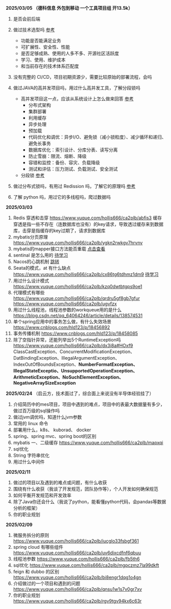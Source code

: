 **2025/03/05 （德科信息 外包到移动 一个工具项目组 开13.5k）**

1. 是否会前后端

2. 做过技术选型吗       [参考](https://www.yuque.com/hollis666/ca2plb/nqso1dkxp2ywbohg)

   * 功能是否能满足业务
   * 可扩展性、安全性、性能
   * 是否足够成熟、使用的人多不多、开源社区活跃度
   * 学习、使用、维护成本
   * 和当前存在的技术体系匹配度

3. 没有完整的 CI/CD，项目初期资源少，需要比较原始的部署流程，会吗

4. 做过JAVA的高并发项目吗，用过什么高并发工具，了解分段锁吗

   * 高并发项目这一点，应该从系统设计上怎么做来回答     [参考](https://www.yuque.com/hollis666/ca2plb/gfgqpua8gu3oag44)
     * 分布式架构
     * 集群部署
     * 利用缓存
     * 异步处理
     * 预加载
     * 代码优化和调优：异步I/O、避免锁（减小锁粒度）、减少循环和递归、避免长事务
     * 数据库优化：索引设计、分库分表、读写分离
     * 防止雪崩：限流、熔断、降级
     * 容错和监控：备份、容灾、负载降级
     * 测试和评估：压力测试、负载测试、安全测试
   * 分段锁    [参考](https://www.yuque.com/hollis666/ca2plb/seuqd9oynk2enp9t)

5. 做过分布式锁吗，有用过 Redission 吗，了解它的原理吗   [参考](https://www.yuque.com/hollis666/ca2plb/gdsvngueclva39ve)

6. 了解 python 吗，用过它的多线程吗，爬过数据吗

   

**2025/03/03**

1. Redis 穿透和击穿  https://www.yuque.com/hollis666/ca2plb/abfis3   缓存穿透是指一些不存在（连数据库也没有）的key请求，导致透过缓存来到数据库，击穿是指缓存的key过期了，请求到数据库
2. mybatis分页原理  https://www.yuque.com/hollis666/ca2plb/ygkn2rwkgv7hrvnv
3. mybatis的mapper接口方法能否重载 [点击查看](https://blog.csdn.net/weixin_41424483/article/details/136969344?ops_request_misc=%257B%2522request%255Fid%2522%253A%2522710ce70e0a711f7d9b5a15f7601e5e8f%2522%252C%2522scm%2522%253A%252220140713.130102334.pc%255Fall.%2522%257D&request_id=710ce70e0a711f7d9b5a15f7601e5e8f&biz_id=0&utm_medium=distribute.pc_search_result.none-task-blog-2~all~first_rank_ecpm_v1~rank_v31_ecpm-6-136969344-null-null.142^v101^pc_search_result_base6&utm_term=mybatis%20mapper%20%E5%B1%82%E6%96%B9%E6%B3%95%E9%87%8D%E8%BD%BD%20%E8%B0%83%E7%94%A8%E5%BC%82%E5%B8%B8&spm=1018.2226.3001.4187)
4. sentinal 是怎么用的 [待学习](https://www.bilibili.com/video/BV1ou411a75C/?spm_id_from=333.337.search-card.all.click&vd_source=76243f36e5724aebd980ff66eea3a625)
5. Nacos的心跳机制  [跳转](./面试题/Nacos心跳.md)
6. Seata的模式，at 有什么缺点 https://www.yuque.com/hollis666/ca2plb/cx86tg6tdhmz1dm9   [待学习](https://www.bilibili.com/video/BV16h4y1G7kd/?spm_id_from=333.337.search-card.all.click&vd_source=76243f36e5724aebd980ff66eea3a625)
7. 用过什么设计模式 https://www.yuque.com/hollis666/ca2plb/kzq0dwtbtgps9oe1
8. 代理模式有哪些 https://www.yuque.com/hollis666/ca2plb/qrdru5gf8gb7gfur  https://www.yuque.com/hollis666/ca2plb/ugvfzx
9. 用过什么线程池，线程池参数的workqueue用的是什么 https://blog.csdn.net/qq_64064246/article/details/138574531
10. 单个spring应用中的事务怎么做，有什么失效场景 https://www.cnblogs.com/hld123/p/18456892
11. 事务传播机制 https://www.cnblogs.com/hld123/p/18458085 
12. 除了空指针异常，还能列举出5个RuntimeException吗  https://www.yuque.com/hollis666/ca2plb/dx3i8a#HOxf9
     ClassCastException、ConcurrentModificationException、DatBindingException、IllegalArgumentException、IndexOutOfBoundsException、**NumberFormatException、IllegalStateExceptio、UnsupportedOperationException、ArithmeticException、NoSuchElementException、NegativeArraySizeException**





**2025/02/24** （启云方，技术面过了，综合面上来说没有半导体经验挂了）

1. 介绍简历中的mes项目，项目中遇到的难点，项目中的表最大数据量有多少，做过百万级的sql操作吗
2. 做过jvm调优吗，知道什么jvm参数
3. 常用的 linux 命令
4. 部署用什么，k8s、 kuborad、 docker
5. spring、spring mvc、spring boot的区别
6. mybatis 一、二级缓存 https://www.yuque.com/hollis666/ca2plb/mapxqi
7. sql优化
8. String 字符串优化
9. 用过什么中间件



**2025/02/11**

1. 做过的项目以及遇到的难点或问题，有什么收获
2. 围绕有什么收获（我谈了开发规范，团队协作等），个人开发如何确保规范
3. 如何平衡开发规范和开发效率
4. 除了Java你还会什么（我说了python，能看懂python代码，会pandas等数据分析的框架）
5. 你的职业规划



**2025/02/09**

1. 微服务拆分的原则   https://www.yuque.com/hollis666/ca2plb/iucglo33fsbgf361
2. spring cloud 有哪些组件 https://www.yuque.com/hollis666/ca2plb/uv6dixcdfnf6qbuu
3. 线程池参数   https://www.yuque.com/hollis666/ca2plb/fb5th6
4. sql优化    https://www.yuque.com/hollis666/ca2plb/mgpczmz7la99dkft
5. feign 和 dubbo 的区别  https://www.yuque.com/hollis666/ca2plb/bi8engr1dqg1o4gn
6. 介绍做过的一个项目和遇到的问题  https://www.yuque.com/hollis666/ca2plb/qnsu1w1s7v0gr7xv
7. 你的职业规划  https://www.yuque.com/hollis666/ca2plb/rgv9tgv94kx6c63r

​	